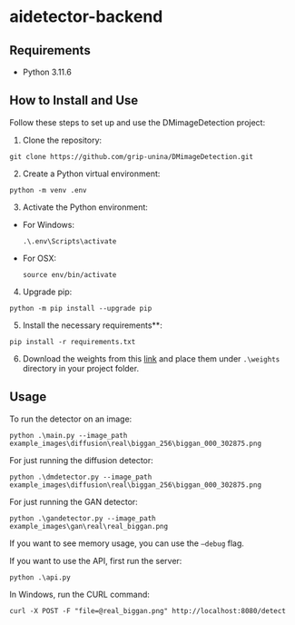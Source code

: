 # aidetector-backend

## Requirements

- Python 3.11.6

## How to Install and Use

Follow these steps to set up and use the DMimageDetection project:

1. Clone the repository:
```
git clone https://github.com/grip-unina/DMimageDetection.git
```

2. Create a Python virtual environment:
```
python -m venv .env
```

3. Activate the Python environment:
- For Windows:
  ```
  .\.env\Scripts\activate
  ```
- For OSX:
  ```
  source env/bin/activate
  ```

4. Upgrade pip:
```
python -m pip install --upgrade pip
```

5. Install the necessary requirements**:
```
pip install -r requirements.txt
```

6. Download the weights from this [link](https://www.dropbox.com/s/pkj8p3v1gmm8t4p/weights.zip?dl=0) and place them under `.\weights` directory in your project folder.

## Usage

To run the detector on an image:

`python .\main.py --image_path example_images\diffusion\real\biggan_256\biggan_000_302875.png`

For just running the diffusion detector:

`python .\dmdetector.py --image_path example_images\diffusion\real\biggan_256\biggan_000_302875.png`

For just running the GAN detector:

`python .\gandetector.py --image_path example_images\gan\real\real_biggan.png`

If you want to see memory usage, you can use the `—debug` flag.

If you want to use the API, first run the server:

`python .\api.py`

In Windows, run the CURL command:

`curl -X POST -F "file=@real_biggan.png" http://localhost:8080/detect`
